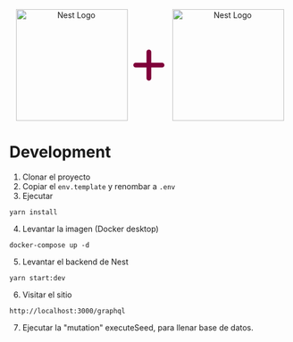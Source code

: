 <div style="display:flex; justify-content:center; align-items: center;" align="center">
  <a href="http://nestjs.com/" target="blank"><img src="https://nestjs.com/img/logo-small.svg" width="200" alt="Nest Logo" /></a>
  <svg xmlns="http://www.w3.org/2000/svg" viewBox="0 0 448 512" width=60 style="margin: 10px;" fill="#7F003A"><path d="M240 80c0-17.7-14.3-32-32-32s-32 14.3-32 32V224H32c-17.7 0-32 14.3-32 32s14.3 32 32 32H176V432c0 17.7 14.3 32 32 32s32-14.3 32-32V288H384c17.7 0 32-14.3 32-32s-14.3-32-32-32H240V80z"/></svg>
  <a href="https://graphql.org/" target="blank"><img src="https://graphql.org/img/brand/logos/logo.svg" width="200" alt="Nest Logo" /></a>
</div>

# Development

1. Clonar el proyecto
2. Copiar el `env.template` y renombar a `.env`
3. Ejecutar

```
yarn install
```

4. Levantar la imagen (Docker desktop)

```
docker-compose up -d
```

5. Levantar el backend de Nest

```
yarn start:dev
```

6. Visitar el sitio

```
http://localhost:3000/graphql
```

7. Ejecutar la "mutation" executeSeed, para llenar base de datos.
